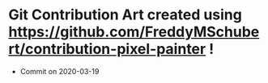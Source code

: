 # Git Contribution Art created using https://github.com/FreddyMSchubert/contribution-pixel-painter !
- Commit on 2020-03-19
